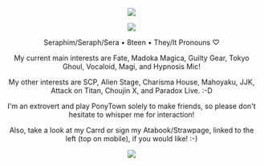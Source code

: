 <p align="center">
<img src="https://64.media.tumblr.com/b6eb76e00ef421254319d9d7e9afa86b/3e58e42b5a40adfb-04/s2048x3072/aef3d0b67e9c5a730e8905e9fda7ccf483e4d25c.pnj"/>
</p>
<p align="center">
<img src="https://i.imgur.com/wzSFcyB.gif"/>
</p>
<p align="center">
Seraphim/Seraph/Sera • 8teen • They/It Pronouns ♡
</p>
<p align="center">
My current main interests are Fate, Madoka Magica, Guilty Gear, Tokyo Ghoul, Vocaloid, Magi, and Hypnosis Mic!
</p>
<p align="center">
My other interests are SCP, Alien Stage, Charisma House, Mahoyaku, JJK, Attack on Titan, Choujin X, and Paradox Live. :-D
</p>
<p align="center">
I'm an extrovert and play PonyTown solely to make friends, so please don't hesitate to whisper me for interaction!
</p>
<p align="center">
Also, take a look at my Carrd or sign my Atabook/Strawpage, linked to the left (top on mobile), if you would like! :-)
</p>
<p align="center">
<img src="https://64.media.tumblr.com/445902a0d98da0311734f7f0efe7095a/b15d23a765658ea4-ce/s1280x1920/6338eb492c15c9d5fd51bc9f1784036ffaeb1dc1.pnj"/>
</p>
